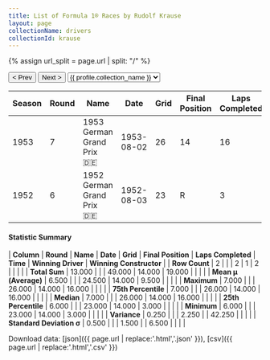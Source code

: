 ```yaml
---
title: List of Formula 1® Races by Rudolf Krause
layout: page
collectionName: drivers
collectionId: krause
---
```


{% assign url_split = page.url | split: "/" %}
<div id="collection-navigation">
<button onclick="selector.options[selector.selectedIndex-1].value && (window.location = selector.options[selector.selectedIndex-1].value);">&lt; Prev</button>
<button onclick="selector.options[selector.selectedIndex+1].value && (window.location = selector.options[selector.selectedIndex+1].value);">Next &gt;</button>
<select id="selector" onchange="this.options[this.selectedIndex].value && (window.location = this.options[this.selectedIndex].value);">
  {% for collectionId in site.data[page.collectionName].refs %}
    {% if collectionId == page.collectionId %}
      {% assign selected = "selected" %}
    {% else %}
      {% assign selected = "" %}
    {% endif %}
    {% assign profile = site.data[page.collectionName][collectionId].profile %}
    <option value="/f1/{{ page.collectionName }}/{{ collectionId }}/{{ url_split[4] }}" {{ selected }}>{{ profile.collection_name }}</option>
  {% endfor %}
</select>
</div>

| Season | Round | Name | Date | Grid | Final Position | Laps Completed | Time | Winning Driver | Winning Constructor |
|--|--|--|--|--|--|--|--|--|--|
| 1953 | 7 | 1953 German Grand Prix 🇩🇪 | 1953-08-02 | 26 | 14 | 16 |   | Nino Farina 🇮🇹 | Ferrari 🇮🇹 |
| 1952 | 6 | 1952 German Grand Prix 🇩🇪 | 1952-08-03 | 23 | R | 3 |   | Alberto Ascari 🇮🇹 | Ferrari 🇮🇹 |

#### Statistic Summary

| **Column** | **Round** | **Name** | **Date** | **Grid** | **Final Position** | **Laps Completed** | **Time** | **Winning Driver** | **Winning Constructor** |
| **Row Count** | 2 |  |  | 2 | 1 | 2 |  |  |  |
| **Total Sum** | 13.000 |  |  | 49.000 | 14.000 | 19.000 |  |  |  |
| **Mean μ (Average)** | 6.500 |  |  | 24.500 | 14.000 | 9.500 |  |  |  |
| **Maximum** | 7.000 |  |  | 26.000 | 14.000 | 16.000 |  |  |  |
| **75th Percentile** | 7.000 |  |  | 26.000 | 14.000 | 16.000 |  |  |  |
| **Median** | 7.000 |  |  | 26.000 | 14.000 | 16.000 |  |  |  |
| **25th Percentile** | 6.000 |  |  | 23.000 | 14.000 | 3.000 |  |  |  |
| **Minimum** | 6.000 |  |  | 23.000 | 14.000 | 3.000 |  |  |  |
| **Variance** | 0.250 |  |  | 2.250 |  | 42.250 |  |  |  |
| **Standard Deviation σ** | 0.500 |  |  | 1.500 |  | 6.500 |  |  |  |

Download data: [json]({{ page.url | replace:'.html','.json' }}), [csv]({{ page.url | replace:'.html','.csv' }})
